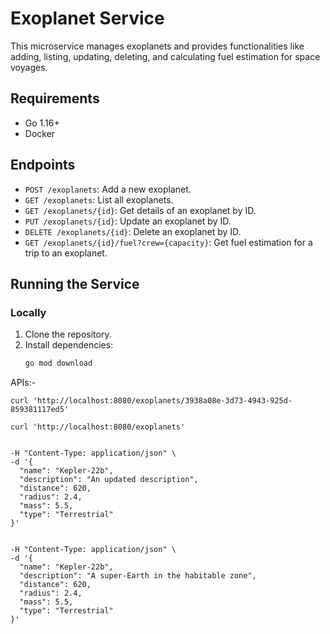# Exoplanet Service

This microservice manages exoplanets and provides functionalities like adding, listing, updating, deleting, and calculating fuel estimation for space voyages.

## Requirements

- Go 1.16+
- Docker

## Endpoints

- `POST /exoplanets`: Add a new exoplanet.
- `GET /exoplanets`: List all exoplanets.
- `GET /exoplanets/{id}`: Get details of an exoplanet by ID.
- `PUT /exoplanets/{id}`: Update an exoplanet by ID.
- `DELETE /exoplanets/{id}`: Delete an exoplanet by ID.
- `GET /exoplanets/{id}/fuel?crew={capacity}`: Get fuel estimation for a trip to an exoplanet.

## Running the Service

### Locally

1. Clone the repository.
2. Install dependencies:
   ```sh
   go mod download

APIs:-

```
curl 'http://localhost:8080/exoplanets/3938a08e-3d73-4943-925d-859381117ed5'
```
```
curl 'http://localhost:8080/exoplanets'
```
```curl 'http://localhost:8080/exoplanets/3938a08e-3d73-4943-925d-859381117ed5/fuel?crew=5'

```
```curl -X PUT 'http://localhost:8080/exoplanets/3938a08e-3d73-4943-925d-859381117ed5' \
-H "Content-Type: application/json" \
-d '{
  "name": "Kepler-22b",
  "description": "An updated description",
  "distance": 620,
  "radius": 2.4,
  "mass": 5.5,
  "type": "Terrestrial"
}'
```
```curl -X DELETE 'http://localhost:8080/exoplanets/3938a08e-3d73-4943-925d-859381117ed5'
```
```curl -X POST 'http://localhost:8080/exoplanets' \
-H "Content-Type: application/json" \
-d '{
  "name": "Kepler-22b",
  "description": "A super-Earth in the habitable zone",
  "distance": 620,
  "radius": 2.4,
  "mass": 5.5,
  "type": "Terrestrial"
}'
```
